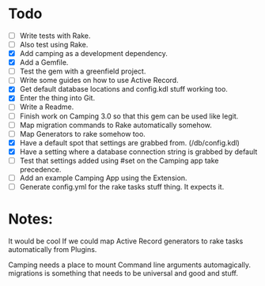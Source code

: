 # Todo
- [ ] Write tests with Rake.
- [ ] Also test using Rake.
- [x] Add camping as a development dependency.
- [x] Add a Gemfile.
- [ ] Test the gem with a greenfield project.
- [ ] Write some guides on how to use Active Record.
- [x] Get default database locations and config.kdl stuff working too.
- [x] Enter the thing into Git.
- [ ] Write a Readme.
- [ ] Finish work on Camping 3.0 so that this gem can be used like legit.
- [ ] Map migration commands to Rake automatically somehow.
- [ ] Map Generators to rake somehow too.
- [x] Have a default spot that settings are grabbed from. (/db/config.kdl)
- [x] Have a setting where a database connection string is grabbed by default
- [ ] Test that settings added using #set on the Camping app take precedence.
- [ ] Add an example Camping App using the Extension.
- [ ] Generate config.yml for the rake tasks stuff thing. It expects it.

# Notes:
It would be cool If we could map Active Record generators to rake tasks automatically from Plugins.

Camping needs a place to mount Command line arguments automagically. migrations is something that needs to be universal and good and stuff.

